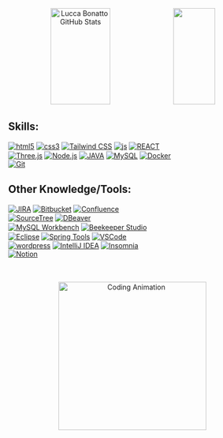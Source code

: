 <div align="center">  
 <img width="49%" height="195px" src="https://github-readme-stats-sigma-five.vercel.app/api?username=DevBonatto&show_icons=true&count_private=true&hide_border=true&title_color=00bfbf&icon_color=00bfbf&text_color=c9d1d9&bg_color=0d1117" alt="Lucca Bonatto GitHub Stats" /> 
  <img width="41%" height="195px" src="https://github-readme-stats-sigma-five.vercel.app/api/top-langs/?username=DevBonatto&layout=compact&hide_border=true&title_color=00bfbf&text_color=00bfbf&bg_color=0d1117" />
</div>

## Skills:
<div style="display: inline-block; width: 350px;">
  <a href="https://developer.mozilla.org/en-US/docs/Web/Guide/HTML/HTML5"><img align="center" alt="html5" src="https://img.shields.io/badge/HTML-E34F26?style=for-the-badge&logo=html5&logoColor=white"/></a>
  <a href="https://developer.mozilla.org/en-US/docs/Web/CSS"><img align="center" alt="css3" src="https://img.shields.io/badge/CSS-1572B6?style=for-the-badge&logo=css3&logoColor=white"/></a>
  <a href="https://tailwindcss.com/"><img align="center" alt="Tailwind CSS" src="https://img.shields.io/badge/Tailwind_CSS-38B2AC?style=for-the-badge&logo=tailwind-css&logoColor=white"/></a>
  <a href="https://developer.mozilla.org/en-US/docs/Web/JavaScript"><img align="center" alt="js" src="https://img.shields.io/badge/JavaScript-F7DF1E?style=for-the-badge&logo=javascript&logoColor=black"/></a>
  <a href="https://reactjs.org/"><img align="center" alt="REACT" src="https://img.shields.io/badge/React-20232A?style=for-the-badge&logo=react&logoColor=61DAFB"/></a>
  <a href="https://threejs.org/"><img align="center" alt="Three.js" src="https://img.shields.io/badge/Three.js-000000?style=for-the-badge&logo=three.js&logoColor=white"/></a>
  <a href="https://nodejs.org/"><img align="center" alt="Node.js" src="https://img.shields.io/badge/Node.js-339933?style=for-the-badge&logo=node.js&logoColor=white"/></a>
  <a href="https://www.java.com/" target="_blank"><img align="center" alt="JAVA" src="https://img.shields.io/badge/Java-ED8B00?style=for-the-badge&logo=java&logoColor=white&labelColor=black"/></a>
  <a href="https://www.mysql.com/"><img align="center" alt="MySQL" src="https://img.shields.io/badge/MySQL-00618A?style=for-the-badge&logo=mysql&logoColor=white"/></a>
  <a href="https://www.docker.com/"><img align="center" alt="Docker" src="https://img.shields.io/badge/Docker-2496ED?style=for-the-badge&logo=docker&logoColor=white"/></a>
  <a href="https://git-scm.com/"><img align="center" alt="Git" src="https://img.shields.io/badge/Git-000000?style=for-the-badge&logo=git&logoColor=F05032"/></a> 
</div>
  
## Other Knowledge/Tools:
<div style="display: inline-block; width: 300px;">
 <a href="https://www.atlassian.com/software/jira"><img align="center" alt="JIRA" src="https://img.shields.io/badge/Jira-0052CC?style=for-the-badge&logo=jira&logoColor=white"/></a>
 <a href="https://bitbucket.org/"><img align="center" alt="Bitbucket" src="https://img.shields.io/badge/Bitbucket-0052CC?style=for-the-badge&logo=bitbucket&logoColor=white"/></a>
 <a href="https://www.atlassian.com/software/confluence"><img align="center" alt="Confluence" src="https://img.shields.io/badge/Confluence-172B4D?style=for-the-badge&logo=confluence&logoColor=white"/></a>
 <a href="https://www.sourcetreeapp.com/"><img align="center" alt="SourceTree" src="https://img.shields.io/badge/SourceTree-000000?style=for-the-badge&logo=sourcetree&logoColor=0052CC"/></a>
 <a href="https://dbeaver.io/"><img align="center" alt="DBeaver" src="https://img.shields.io/badge/DBeaver-6C3C9F?style=for-the-badge&logoColor=white"/></a>
 <a href="https://www.mysql.com/products/workbench/"><img align="center" alt="MySQL Workbench" src="https://img.shields.io/badge/MySQL%20Workbench-00618A?style=for-the-badge&logo=mysql&logoColor=white"/></a>
 <a href="https://www.beekeeperstudio.io/"><img align="center" alt="Beekeeper Studio" src="https://img.shields.io/badge/Beekeeper%20Studio-FCC624?style=for-the-badge&logo=beekeeper&logoColor=black"/></a>
 <a href="https://www.eclipse.org/"><img align="center" alt="Eclipse" src="https://img.shields.io/badge/Eclipse-2C2255?style=for-the-badge&logo=eclipse&logoColor=white"/></a>
 <a href="https://spring.io/tools"><img align="center" alt="Spring Tools" src="https://img.shields.io/badge/Spring%20Tools 4-6DB33F?style=for-the-badge&logo=spring&logoColor=white"/></a>
 <a href="https://code.visualstudio.com/"><img align="center" alt="VSCode" src="https://img.shields.io/badge/VSCode-007ACC?style=for-the-badge&logo=visual-studio-code&logoColor=white"/></a>
 <a href="https://wordpress.org/" target="_blank"><img align="center" alt="wordpress" src="https://img.shields.io/badge/WordPress-21759B.svg?style=for-the-badge&logo=WordPress&logoColor=white"></a>
 <a href="https://www.jetbrains.com/idea/"><img align="center" alt="IntelliJ IDEA" src="https://img.shields.io/badge/IntelliJ%20IDEA-000000?style=for-the-badge&logo=intellij-idea&logoColor=white"/></a>
 <a href="https://insomnia.rest/"><img align="center" alt="Insomnia" src="https://img.shields.io/badge/Insomnia-5849BE?style=for-the-badge&logo=insomnia&logoColor=white"/></a>
 <a href="https://www.notion.so/" target="_blank"><img align="center" alt="Notion" src="https://img.shields.io/badge/Notion-000000.svg?style=for-the-badge&logo=Notion&logoColor=white"></a>
</div>

<br/>
<br/>
<br/>

<p align="center">
  <img src="https://raw.githubusercontent.com/DevBonatto/assets/main/coding-animation.gif" alt="Coding Animation" width="300" />
</p>
